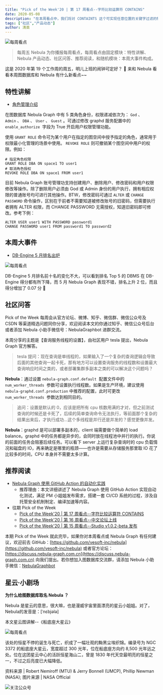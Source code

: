 ```yaml
---
title: "Pick of the Week'20 | 第 17 周看点--字符比较运算符 CONTAINS"
date: 2020-05-08
description: "在本周看点中，我们将对 CONTAINTS 这个可实现任意位置的关键字过滤的特性进行讲解，在社区问答方面，本期主题为 #KV Store 数据批量导入#"
tags: ["社区","产品动态"]
author: 清蒸
---
```


![每周看点](https://nebula-blog.azureedge.net/nebula-blog/PotW.png)

> 每周五 Nebula 为你播报每周看点，每周看点由固定模块：特性讲解、Nebula 产品动态、社区问答、推荐阅读，和随机模块：本周大事件构成。

这是 2020 年第 19 个工作周的周五，明儿上班的闹钟可定好？ 🌝 来和 Nebula 看看本周图数据库和 Nebula 有什么新看点~~

## 特性讲解

- [角色管理介绍](https://docs.nebula-graph.com.cn/manual-CN/3.build-develop-and-administration/4.account-management-statements/alter-user-syntax/)

在图数据库 Nebula Graph 中有 5 类角色身份，权限递减依次为： `God` 、 `Admin` 、 `DBA` 、 `User` 、 `Guest` 。可通过修改 graphd 服务配置中的 `enable_authorize`  字段为 True 开启用户权限管理功能。

使用 `GRANT ROLE` 命令可为某个用户在指定的图空间中授予指定的角色，通常用于权限最小化管理的场景中使用。 `REVOKE ROLE` 则可撤销某个图空间中用户的权限。例如：

```
# 指定角色权限
GRANT ROLE DBA ON space1 TO user1
# 取消角色授权
REVOKE ROLE DBA ON space1 FROM user1
```

目前 Nebula Graph 账号管理功支持创建用户、删除用户、修改密码和用户权限修改等操作。除了删除用户必须由 God 或 Admin 身份的用户执行，拥有相应权限的普通账号均可进行其他操作。BTW，修改密码可通过 `ALTER` 或 `CHANGE PASSWORD` 命令操作，区别在于前者不需要知道被修改账号的旧密码，但需要执行者拥有 ALTER 权限，而 CHANGE PASSWORD 无需授权，知道旧密码即可修改。参考下例：

```
ALTER USER user1 WITH PASSWORD password1
CHANGE PASSWORD user1 FROM password1 TO password2
```

## 本周大事件

- [DB-Engine 5 月排名出炉](https://db-engines.com/en/ranking/graph+dbms)

![每周看点](https://nebula-blog.azureedge.net/nebula-blog/201901.png)

DB-Engine 5 月排名前十名的变化不大，可以看到排名 Top 5 的 DBMS 在 DB-Engine 得分都有所下降，而 5 月 Nebula Graph 表现不错，排名上升 2 位，而且得分增加了 0.07 分 👏

## 社区问答

Pick of the Week 每周会从官方论坛、微博、知乎、微信群、微信公众号及 CSDN 等渠道精选问题同你分享，欢迎阅读本文的你通过知乎、微信公众号后台或者添加 Nebula 小助手微信号：NebulaGraphbot 进群交流。

本周分享的主题是【查询服务线程的设置】，由社区用户 tesla 提出，Nebula Graph 官方解答。

> tesla 提问：现在查询是单线程的，如果输入了一个复杂的查询逻辑会导致后面的其他查询一起卡死，那有地方可以设置查询服务的线程数和设置最大查询响应时间之类的，或者部署集群多副本之类的可以解决这个问题吗？

**Nebula**：通过设置 `nebula-graph.conf.default`  配置文件中的 `num_worker_threads`  参数可设置执行线程数。如果是生产环境，建议使用 `nebula-graphd.conf.production` 中推荐的配置，此时可更改 `num_worker_threads`  参数达到相同目的。

> 追问：设置是默认的 0，应该是把所有 cpu 核数用满的才对，但之前测试查询的时候还是卡死了，后续的简单查询命令无法执行，等前面那个复杂的结果出来后，才执行成功…这个多线程是并行还是并发的？感觉更像并发。

**Nebula**：graphd 是可以部署多副本的，client 端需要做个简单的 load balance。graphd 中的任务都是异步的，会同时放在线程池中并行的执行。你说的前面的任务会阻塞后续任务。可以看下 server 上运行复杂查询时的 cpu 负载情况和磁盘的 IO，再来确定是哪里的瓶颈——也许是需要从存储服务那里取 IO 花了比较多的时间，CPU 本身并不需要太多计算。

## 推荐阅读

- [Nebula Graph 使用 GitHub Action 的自动化实践](https://nebula-graph.io/cn/posts/automate-workflows-with-github-action)
  - 推荐理由：本文详细讲述了 Nebula Graph 使用 GitHub Action 实现自动化测试，满足 PM 小姐姐发布需求，搭建一套 CI/CD 系统的过程，涉及自托管安全机制制定、编译加速等内容。
- 往期 Pick of the Week
  - [Pick of the Week'20 | 第 17 周看点--字符比较运算符 CONTAINS](https://nebula-graph.io/cn/posts/nebula-graph-weekly-pickup-2020-04-24/)
  - [Pick of the Week'20 | 第 16 周看点--中文论坛上线](https://nebula-graph.io/cn/posts/nebula-graph-weekly-pickup-2020-04-17/)
  - [Pick of the Week'20 | 第 15 周看点--Studio v1.0.2-beta 发布](https://nebula-graph.io/cn/posts/nebula-graph-weekly-pickup-2020-04-10/)

本期 Pick of the Week 就此完毕，如果你对本周看点或 Nebula Graph 有任何建议，欢迎前去 GitHub：[https://github.com/vesoft-inc/nebula](https://github.com/vesoft-inc/nebula) 或者官方论坛：[https://discuss.nebula-graph.com.cn](https://discuss.nebula-graph.com.cn) 向我们提出。若你想加入图数据库交流群，请添加 Nebula 小助手微信：[NebulaGraphbot](https://nebula-blog.azureedge.net/nebula-blog/nbot.png)

## 星云·小剧场

**为什么给图数据库取名 Nebula ？**

Nebula 是星云的意思，很大嘛，也是漫威宇宙里面漂亮的星云小姐姐。对了，Nebula的发音是：[ˈnɛbjələ]

本文星云图讲解--《船底座大星云》

![每周看点](https://nebula-blog.azureedge.net/nebula-blog/2019Nebula.jpeg)

该处的恒星不停的诞生与死亡，织成了一幅壮观的黝黑尘埃织锦。编录号为 NGC 3372 的船底座大星云，宽度超过 300 光年，位在船底座方向约 8,500 光年远之处。位在这团星云中心的活跃恒星海山二，曾是 1830 年代天空最明亮的恒星之一，不过之后亮度已大幅降低。

资料来源 | Robert Nemiroff (MTU) & Jerry Bonnell (UMCP), Phillip Newman (NASA);
图片来源 | NASA Official


![关注公众号](https://nebula-blog.azureedge.net/nebula-blog/WeChatOffical.png)
